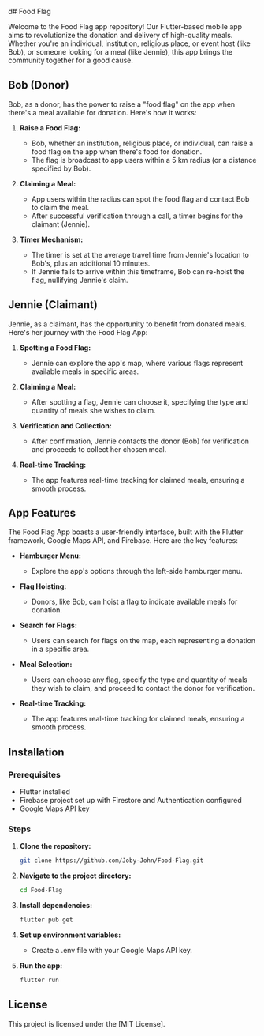 d# Food Flag

Welcome to the Food Flag app repository! Our Flutter-based mobile app aims to revolutionize the donation and delivery of high-quality meals.
Whether you're an individual, institution, religious place, or event host (like Bob), or someone looking for a meal (like Jennie), this app brings the community together for a good cause.

## Bob (Donor)

Bob, as a donor, has the power to raise a "food flag" on the app when there's a meal available for donation. Here's how it works:

1. **Raise a Food Flag:**
   - Bob, whether an institution, religious place, or individual, can raise a food flag on the app when there's food for donation.
   - The flag is broadcast to app users within a 5 km radius (or a distance specified by Bob).

2. **Claiming a Meal:**
   - App users within the radius can spot the food flag and contact Bob to claim the meal.
   - After successful verification through a call, a timer begins for the claimant (Jennie).

3. **Timer Mechanism:**
   - The timer is set at the average travel time from Jennie's location to Bob's, plus an additional 10 minutes.
   - If Jennie fails to arrive within this timeframe, Bob can re-hoist the flag, nullifying Jennie's claim.

## Jennie (Claimant)

Jennie, as a claimant, has the opportunity to benefit from donated meals. Here's her journey with the Food Flag App:

1. **Spotting a Food Flag:**
   - Jennie can explore the app's map, where various flags represent available meals in specific areas.

2. **Claiming a Meal:**
   - After spotting a flag, Jennie can choose it, specifying the type and quantity of meals she wishes to claim.

3. **Verification and Collection:**
   - After confirmation, Jennie contacts the donor (Bob) for verification and proceeds to collect her chosen meal.

4. **Real-time Tracking:**
   - The app features real-time tracking for claimed meals, ensuring a smooth process.

## App Features

The Food Flag App boasts a user-friendly interface, built with the Flutter framework, Google Maps API, and Firebase. Here are the key features:

- **Hamburger Menu:**
  - Explore the app's options through the left-side hamburger menu.

- **Flag Hoisting:**
  - Donors, like Bob, can hoist a flag to indicate available meals for donation.

- **Search for Flags:**
  - Users can search for flags on the map, each representing a donation in a specific area.

- **Meal Selection:**
  - Users can choose any flag, specify the type and quantity of meals they wish to claim, and proceed to contact the donor for verification.

- **Real-time Tracking:**
  - The app features real-time tracking for claimed meals, ensuring a smooth process.

## Installation

### Prerequisites

- Flutter installed
- Firebase project set up with Firestore and Authentication configured
- Google Maps API key

### Steps

1. **Clone the repository:**
   ```bash
   git clone https://github.com/Joby-John/Food-Flag.git
   ```

2. **Navigate to the project directory:**
   ```bash
   cd Food-Flag
   ```

3. **Install dependencies:**
   ```bash
   flutter pub get
   ```

4. **Set up environment variables:**
   - Create a .env file with your Google Maps API key.

5. **Run the app:**
   ```bash
   flutter run
   ```
## License

This project is licensed under the [MIT License].

